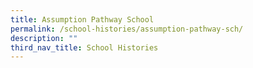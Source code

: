 ```yaml
---
title: Assumption Pathway School
permalink: /school-histories/assumption-pathway-sch/
description: ""
third_nav_title: School Histories
---
```


